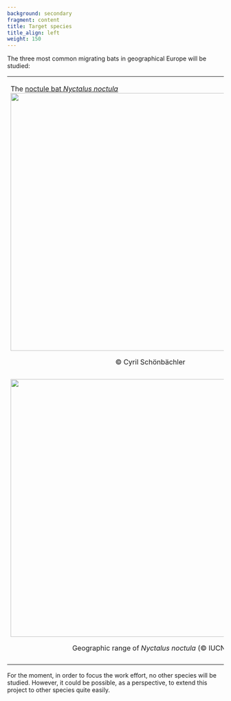```yaml
---
background: secondary
fragment: content
title: Target species
title_align: left
weight: 150
---
```


The three most common migrating bats in geographical Europe will be studied:


<table>
    <tr>
    <td> 
    
The [noctule bat *Nyctalus noctula*](https://www.iucnredlist.org/species/14920/22015682#geographic-range)
        <img src="/images/Cyril_Schoenbaechler_2008.05.23 Pont de Bouringes (7)_small.jpg" alt="" width="600px" style="padding-right:50px" align="center"/>
    <p style='text-align: center'>© Cyril Schönbächler</p>
    </td>
    <td style='text-align:left;'>
    
The [lesser noctule bat *Nyctalus leisleri*](https://www.iucnredlist.org/species/14919/22016159)
<img src="/images/Boris Baillat_Nyctalus leisleri__Niaux 09_BB (2)_small.jpg" alt="" width="600px" style="padding-right:50px" align="center"/>
    <p style='text-align: center'>© Boris Baillat</p>
    </td>
    <td style='text-align:left;'>
    
The [Nathusius pipistrelle *Pipistrellus nathusii*](https://www.iucnredlist.org/species/17316/22132621)
<img src="/images/Celine_Le_Barz_PIPNAT@CLB_small.jpg" alt="" width="600px" style="padding-right:50px" align="center"/>
    <p style='text-align: center'>© Celine Le Barz</p>
    </td>
        </tr>
    <tr>
    <td> 
        <img src="/images/range_nycnoc2.png" alt="" width="600px" style="padding-right:50px" align="center"/>
    <p style='text-align: center'>Geographic range of *Nyctalus noctula* (© IUCN)</p>
    </td>
    <td style='text-align:left;'>
    
<img src="/images/range_nyclei2.png" alt="" width="600px" style="padding-right:50px" align="center"/>
    <p style='text-align: center'>Geographic range of *Nyctalus leisleri* (© IUCN)</p>
    </td>
    <td style='text-align:left;'>
    
<img src="/images/range_pipnat2.png" alt="" width="600px" style="padding-right:50px" align="center"/>
    <p style='text-align: center'>Geographic range of *Pipistrellus nathusii* (© IUCN)</p>
    </td>
    </tr>
</table>

For the moment, in order to focus the work effort, no other species will be studied. However, it could be possible, as a perspective, to extend this project to other species quite easily.